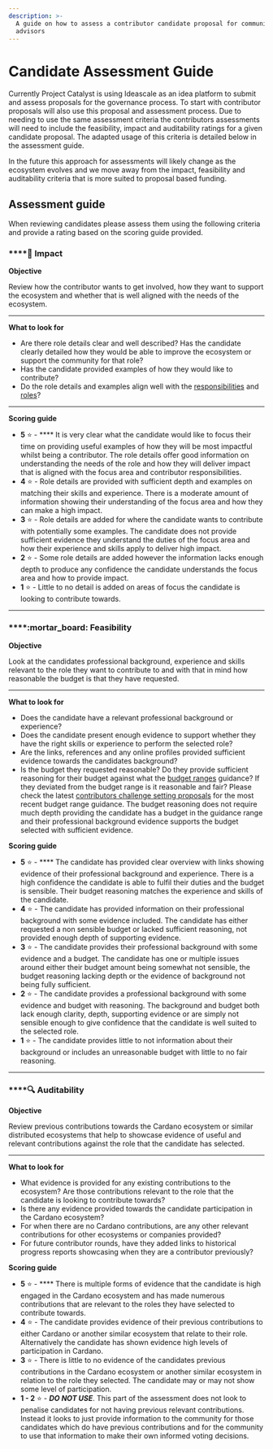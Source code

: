 ```yaml
---
description: >-
  A guide on how to assess a contributor candidate proposal for community
  advisors
---
```


# Candidate Assessment Guide

Currently Project Catalyst is using Ideascale as an idea platform to submit and assess proposals for the governance process. To start with contributor proposals will also use this proposal and assessment process. Due to needing to use the same assessment criteria the contributors assessments will need to include the feasibility, impact and auditability ratings for a given candidate proposal. The adapted usage of this criteria is detailed below in the assessment guide.

In the future this approach for assessments will likely change as the ecosystem evolves and we move away from the impact, feasibility and auditability criteria that is more suited to proposal based funding.



## Assessment guide

When reviewing candidates please assess them using the following criteria and provide a rating based on the scoring guide provided.



### ****:rocket: **Impact**

**Objective**

Review how the contributor wants to get involved, how they want to support the ecosystem and whether that is well aligned with the needs of the ecosystem.&#x20;

****

**What to look for**

* Are there role details clear and well described? Has the candidate clearly detailed how they would be able to improve the ecosystem or support the community for that role?
* Has the candidate provided examples of how they would like to contribute?
* Do the role details and examples align well with the [responsibilities](../cardano-contributor/responsibilities.md) and [roles](../cardano-contributor/roles/)?

****

**Scoring guide**

* **5** :star: - **** It is very clear what the candidate would like to focus their time on providing useful examples of how they will be most impactful whilst being a contributor. The role details offer good information on understanding the needs of the role and how they will deliver impact that is aligned with the focus area and contributor responsibilities.
* **4** :star: - Role details are provided with sufficient depth and examples on matching their skills and experience. There is a moderate amount of information showing their understanding of the focus area and how they can make a high impact.
* **3** :star: - Role details are added for where the candidate wants to contribute with potentially some examples. The candidate does not provide sufficient evidence they understand the duties of the focus area and how their experience and skills apply to deliver high impact.
* **2** :star: - Some role details are added however the information lacks enough depth to produce any confidence the candidate understands the focus area and how to provide impact.
* **1** :star: - Little to no detail is added on areas of focus the candidate is looking to contribute towards.

****

### ****:mortar\_board: **Feasibility**

**Objective**

Look at the candidates professional background, experience and skills relevant to the role they want to contribute to and with that in mind how reasonable the budget is that they have requested.

****

**What to look for**

* Does the candidate have a relevant professional background or experience?&#x20;
* Does the candidate present enough evidence to support whether they have the right skills or experience to perform the selected role?
* Are the links, references and any online profiles provided sufficient evidence towards the candidates background?
* Is the budget they requested reasonable? Do they provide sufficient reasoning for their budget against what the [budget ranges](../cardano-contributor/roles/budget-ranges.md) guidance? If they deviated from the budget range is it reasonable and fair? Please check the latest [contributors challenge setting proposals](broken-reference) for the most recent budget range guidance. The budget reasoning does not require much depth providing the candidate has a budget in the guidance range and their professional background evidence supports the budget selected with sufficient evidence.



**Scoring guide**

* **5** :star: - **** The candidate has provided clear overview with links showing evidence of their professional background and experience. There is a high confidence the candidate is able to fulfil their duties and the budget is sensible. Their budget reasoning matches the experience and skills of the candidate.
* **4** :star: - The candidate has provided information on their professional background with some evidence included. The candidate has either requested a non sensible budget or lacked sufficient reasoning, not provided enough depth of supporting evidence.
* **3** :star: - The candidate provides their professional background with some evidence and a budget. The candidate has one or multiple issues around either their budget amount being somewhat not sensible, the budget reasoning lacking depth or the evidence of background not being fully sufficient.
* **2** :star: - The candidate provides a professional background with some evidence and budget with reasoning. The background and budget both lack enough clarity, depth, supporting evidence or are simply not sensible enough to give confidence that the candidate is well suited to the selected role.
* **1** :star: - The candidate provides little to not information about their background or includes an unreasonable budget with little to no fair reasoning.

****

### ****:mag: **Auditability**

**Objective**

Review previous contributions towards the Cardano ecosystem or similar distributed ecosystems that help to showcase evidence of useful and relevant contributions against the role that the candidate has selected.

****

**What to look for**

* What evidence is provided for any existing contributions to the ecosystem? Are those contributions relevant to the role that the candidate is looking to contribute towards?
* Is there any evidence provided towards the candidate participation in the Cardano ecosystem?
* For when there are no Cardano contributions, are any other relevant contributions for other ecosystems or companies provided?&#x20;
* For future contributor rounds, have they added links to historical progress reports showcasing when they are a contributor previously?



**Scoring guide**

* **5** :star: - **** There is multiple forms of evidence that the candidate is high engaged in the Cardano ecosystem and has made numerous contributions that are relevant to the roles they have selected to contribute towards.
* **4** :star: - The candidate provides evidence of their previous contributions to either Cardano or another similar ecosystem that relate to their role. Alternatively the candidate has shown evidence high levels of participation in Cardano.
* **3** :star: - There is little to no evidence of the candidates previous contributions in the Cardano ecosystem or another similar ecosystem in relation to the role they selected. The candidate may or may not show some level of participation.
* **1 - 2** :star: - _**DO NOT USE**_. This part of the assessment does not look to penalise candidates for not having previous relevant contributions. Instead it looks to just provide information to the community for those candidates which do have previous contributions and for the community to use that information to make their own informed voting decisions.
